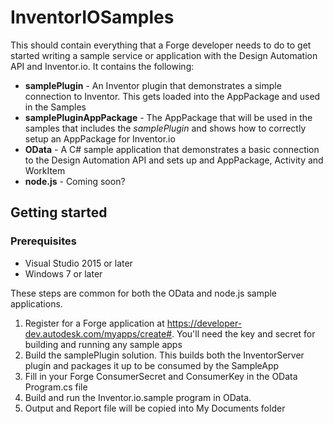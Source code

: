 # InventorIOSamples

This should contain everything that a Forge developer needs to do to get started writing a sample service or application with the Design Automation API and Inventor.io. It contains the following:
* **samplePlugin** - An Inventor plugin that demonstrates a simple connection to Inventor. This gets loaded into the AppPackage and used in the Samples 
* **samplePluginAppPackage** - The AppPackage that will be used in the samples that includes the *samplePlugin* and shows how to correctly setup an AppPackage for Inventor.io
* **OData** - A C# sample application that demonstrates a basic connection to the Design Automation API and sets up and AppPackage, Activity and WorkItem
* **node.js** - Coming soon?

## Getting started
### Prerequisites
* Visual Studio 2015 or later
* Windows 7 or later

These steps are common for both the OData and node.js sample applications.

1. Register for a Forge application at https://developer-dev.autodesk.com/myapps/create#. You'll need the key and secret for building and running any sample apps
2. Build the samplePlugin solution. This builds both the InventorServer plugin and packages it up to be consumed by the SampleApp
3. Fill in your Forge ConsumerSecret and ConsumerKey in the OData Program.cs file
4. Build and run the Inventor.io.sample program in OData. 
5. Output and Report file will be copied into My Documents folder

